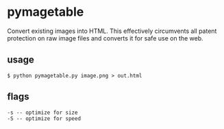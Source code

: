 pymagetable
===========
Convert existing images into HTML.  This effectively circumvents all patent
protection on raw image files and converts it for safe use on the web.

usage
-----
    $ python pymagetable.py image.png > out.html

flags
-----
    -s -- optimize for size
    -S -- optimize for speed
